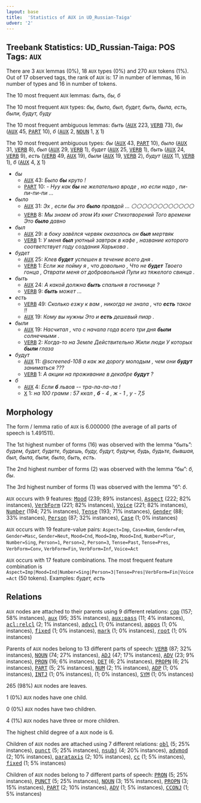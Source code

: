 ```yaml
---
layout: base
title:  'Statistics of AUX in UD_Russian-Taiga'
udver: '2'
---
```


## Treebank Statistics: UD_Russian-Taiga: POS Tags: `AUX`

There are 3 `AUX` lemmas (0%), 18 `AUX` types (0%) and 270 `AUX` tokens (1%).
Out of 17 observed tags, the rank of `AUX` is: 17 in number of lemmas, 16 in number of types and 16 in number of tokens.

The 10 most frequent `AUX` lemmas: <em>быть, бы, б</em>

The 10 most frequent `AUX` types:  <em>бы, было, был, будет, быть, была, есть, были, будут, буду</em>

The 10 most frequent ambiguous lemmas: <em>быть</em> (<tt><a href="ru_taiga-pos-AUX.html">AUX</a></tt> 223, <tt><a href="ru_taiga-pos-VERB.html">VERB</a></tt> 73), <em>бы</em> (<tt><a href="ru_taiga-pos-AUX.html">AUX</a></tt> 45, <tt><a href="ru_taiga-pos-PART.html">PART</a></tt> 10), <em>б</em> (<tt><a href="ru_taiga-pos-AUX.html">AUX</a></tt> 2, <tt><a href="ru_taiga-pos-NOUN.html">NOUN</a></tt> 1, <tt><a href="ru_taiga-pos-X.html">X</a></tt> 1)

The 10 most frequent ambiguous types:  <em>бы</em> (<tt><a href="ru_taiga-pos-AUX.html">AUX</a></tt> 43, <tt><a href="ru_taiga-pos-PART.html">PART</a></tt> 10), <em>было</em> (<tt><a href="ru_taiga-pos-AUX.html">AUX</a></tt> 31, <tt><a href="ru_taiga-pos-VERB.html">VERB</a></tt> 8), <em>был</em> (<tt><a href="ru_taiga-pos-AUX.html">AUX</a></tt> 29, <tt><a href="ru_taiga-pos-VERB.html">VERB</a></tt> 1), <em>будет</em> (<tt><a href="ru_taiga-pos-AUX.html">AUX</a></tt> 25, <tt><a href="ru_taiga-pos-VERB.html">VERB</a></tt> 1), <em>быть</em> (<tt><a href="ru_taiga-pos-AUX.html">AUX</a></tt> 24, <tt><a href="ru_taiga-pos-VERB.html">VERB</a></tt> 9), <em>есть</em> (<tt><a href="ru_taiga-pos-VERB.html">VERB</a></tt> 49, <tt><a href="ru_taiga-pos-AUX.html">AUX</a></tt> 19), <em>были</em> (<tt><a href="ru_taiga-pos-AUX.html">AUX</a></tt> 19, <tt><a href="ru_taiga-pos-VERB.html">VERB</a></tt> 2), <em>будут</em> (<tt><a href="ru_taiga-pos-AUX.html">AUX</a></tt> 11, <tt><a href="ru_taiga-pos-VERB.html">VERB</a></tt> 1), <em>б</em> (<tt><a href="ru_taiga-pos-AUX.html">AUX</a></tt> 4, <tt><a href="ru_taiga-pos-X.html">X</a></tt> 1)


* <em>бы</em>
  * <tt><a href="ru_taiga-pos-AUX.html">AUX</a></tt> 43: <em>Было <b>бы</b> круто !</em>
  * <tt><a href="ru_taiga-pos-PART.html">PART</a></tt> 10: <em>- Нуу как <b>бы</b> не желательно вроде , но если надо , пи-пи-пи-пи ...</em>
* <em>было</em>
  * <tt><a href="ru_taiga-pos-AUX.html">AUX</a></tt> 31: <em>Эх , если бы это <b>было</b> правдой ... ⚪⚪⚪⚪⚪⚪⚪⚪⚪⚪⚪⚪</em>
  * <tt><a href="ru_taiga-pos-VERB.html">VERB</a></tt> 8: <em>Мы знаем об этом Из книг Стихотворений Того времени Это <b>было</b> давно</em>
* <em>был</em>
  * <tt><a href="ru_taiga-pos-AUX.html">AUX</a></tt> 29: <em>в боку завёлся червяк оказалось он <b>был</b> мертвяк</em>
  * <tt><a href="ru_taiga-pos-VERB.html">VERB</a></tt> 1: <em>У меня <b>был</b> уютный завтрак в кафе , название которого соответствует году создания Харькова .</em>
* <em>будет</em>
  * <tt><a href="ru_taiga-pos-AUX.html">AUX</a></tt> 25: <em>Клев <b>будет</b> успешен в течение всего дня .</em>
  * <tt><a href="ru_taiga-pos-VERB.html">VERB</a></tt> 1: <em>Если же пойму я , что довольно , Что не <b>будет</b> Твоего гонца , Отврати меня от добровольной Пули из тяжелого свинца .</em>
* <em>быть</em>
  * <tt><a href="ru_taiga-pos-AUX.html">AUX</a></tt> 24: <em>А какой должна <b>быть</b> спальня в гостинице ?</em>
  * <tt><a href="ru_taiga-pos-VERB.html">VERB</a></tt> 9: <em><b>быть</b> может …</em>
* <em>есть</em>
  * <tt><a href="ru_taiga-pos-VERB.html">VERB</a></tt> 49: <em>Сколько езжу к вам , никогда не знала , что <b>есть</b> такое !!</em>
  * <tt><a href="ru_taiga-pos-AUX.html">AUX</a></tt> 19: <em>Кому вы нужны Это и <b>есть</b> дешевый пиар .</em>
* <em>были</em>
  * <tt><a href="ru_taiga-pos-AUX.html">AUX</a></tt> 19: <em>Насчитал , что с начала года всего три дня <b>были</b> солнечными .</em>
  * <tt><a href="ru_taiga-pos-VERB.html">VERB</a></tt> 2: <em>Когда-то на Земле Действительно Жили люди У которых <b>были</b> глаза</em>
* <em>будут</em>
  * <tt><a href="ru_taiga-pos-AUX.html">AUX</a></tt> 11: <em>@screened-108 а как же дорогу молодым , чем они <b>будут</b> заниматься ???</em>
  * <tt><a href="ru_taiga-pos-VERB.html">VERB</a></tt> 1: <em>А акции на проживание в декабре <b>будут</b> ?</em>
* <em>б</em>
  * <tt><a href="ru_taiga-pos-AUX.html">AUX</a></tt> 4: <em>Если <b>б</b> львов -- тра-ла-ла-ла !</em>
  * <tt><a href="ru_taiga-pos-X.html">X</a></tt> 1: <em>на 100 грамм : 57 ккал , <b>б</b> - 4 , ж - 1 , у - 7,5</em>

## Morphology

The form / lemma ratio of `AUX` is 6.000000 (the average of all parts of speech is 1.491511).

The 1st highest number of forms (16) was observed with the lemma “быть”: <em>будем, будет, будете, будешь, буду, будут, будучи, будь, будьте, бывшая, был, была, были, было, быть, есть</em>.

The 2nd highest number of forms (2) was observed with the lemma “бы”: <em>б, бы</em>.

The 3rd highest number of forms (1) was observed with the lemma “б”: <em>б</em>.

`AUX` occurs with 9 features: <tt><a href="ru_taiga-feat-Mood.html">Mood</a></tt> (239; 89% instances), <tt><a href="ru_taiga-feat-Aspect.html">Aspect</a></tt> (222; 82% instances), <tt><a href="ru_taiga-feat-VerbForm.html">VerbForm</a></tt> (221; 82% instances), <tt><a href="ru_taiga-feat-Voice.html">Voice</a></tt> (221; 82% instances), <tt><a href="ru_taiga-feat-Number.html">Number</a></tt> (194; 72% instances), <tt><a href="ru_taiga-feat-Tense.html">Tense</a></tt> (193; 71% instances), <tt><a href="ru_taiga-feat-Gender.html">Gender</a></tt> (88; 33% instances), <tt><a href="ru_taiga-feat-Person.html">Person</a></tt> (87; 32% instances), <tt><a href="ru_taiga-feat-Case.html">Case</a></tt> (1; 0% instances)

`AUX` occurs with 19 feature-value pairs: `Aspect=Imp`, `Case=Nom`, `Gender=Fem`, `Gender=Masc`, `Gender=Neut`, `Mood=Cnd`, `Mood=Imp`, `Mood=Ind`, `Number=Plur`, `Number=Sing`, `Person=1`, `Person=2`, `Person=3`, `Tense=Past`, `Tense=Pres`, `VerbForm=Conv`, `VerbForm=Fin`, `VerbForm=Inf`, `Voice=Act`

`AUX` occurs with 17 feature combinations.
The most frequent feature combination is `Aspect=Imp|Mood=Ind|Number=Sing|Person=3|Tense=Pres|VerbForm=Fin|Voice=Act` (50 tokens).
Examples: <em>будет, есть</em>


## Relations

`AUX` nodes are attached to their parents using 9 different relations: <tt><a href="ru_taiga-dep-cop.html">cop</a></tt> (157; 58% instances), <tt><a href="ru_taiga-dep-aux.html">aux</a></tt> (95; 35% instances), <tt><a href="ru_taiga-dep-aux-pass.html">aux:pass</a></tt> (11; 4% instances), <tt><a href="ru_taiga-dep-acl-relcl.html">acl:relcl</a></tt> (2; 1% instances), <tt><a href="ru_taiga-dep-advcl.html">advcl</a></tt> (1; 0% instances), <tt><a href="ru_taiga-dep-appos.html">appos</a></tt> (1; 0% instances), <tt><a href="ru_taiga-dep-fixed.html">fixed</a></tt> (1; 0% instances), <tt><a href="ru_taiga-dep-mark.html">mark</a></tt> (1; 0% instances), <tt><a href="ru_taiga-dep-root.html">root</a></tt> (1; 0% instances)

Parents of `AUX` nodes belong to 13 different parts of speech: <tt><a href="ru_taiga-pos-VERB.html">VERB</a></tt> (87; 32% instances), <tt><a href="ru_taiga-pos-NOUN.html">NOUN</a></tt> (74; 27% instances), <tt><a href="ru_taiga-pos-ADJ.html">ADJ</a></tt> (47; 17% instances), <tt><a href="ru_taiga-pos-ADV.html">ADV</a></tt> (23; 9% instances), <tt><a href="ru_taiga-pos-PRON.html">PRON</a></tt> (16; 6% instances), <tt><a href="ru_taiga-pos-DET.html">DET</a></tt> (6; 2% instances), <tt><a href="ru_taiga-pos-PROPN.html">PROPN</a></tt> (6; 2% instances), <tt><a href="ru_taiga-pos-PART.html">PART</a></tt> (5; 2% instances), <tt><a href="ru_taiga-pos-NUM.html">NUM</a></tt> (2; 1% instances), <tt><a href="ru_taiga-pos-ADP.html">ADP</a></tt> (1; 0% instances), <tt><a href="ru_taiga-pos-INTJ.html">INTJ</a></tt> (1; 0% instances),  (1; 0% instances), <tt><a href="ru_taiga-pos-SYM.html">SYM</a></tt> (1; 0% instances)

265 (98%) `AUX` nodes are leaves.

1 (0%) `AUX` nodes have one child.

0 (0%) `AUX` nodes have two children.

4 (1%) `AUX` nodes have three or more children.

The highest child degree of a `AUX` node is 6.

Children of `AUX` nodes are attached using 7 different relations: <tt><a href="ru_taiga-dep-obl.html">obl</a></tt> (5; 25% instances), <tt><a href="ru_taiga-dep-punct.html">punct</a></tt> (5; 25% instances), <tt><a href="ru_taiga-dep-nsubj.html">nsubj</a></tt> (4; 20% instances), <tt><a href="ru_taiga-dep-advmod.html">advmod</a></tt> (2; 10% instances), <tt><a href="ru_taiga-dep-parataxis.html">parataxis</a></tt> (2; 10% instances), <tt><a href="ru_taiga-dep-cc.html">cc</a></tt> (1; 5% instances), <tt><a href="ru_taiga-dep-fixed.html">fixed</a></tt> (1; 5% instances)

Children of `AUX` nodes belong to 7 different parts of speech: <tt><a href="ru_taiga-pos-PRON.html">PRON</a></tt> (5; 25% instances), <tt><a href="ru_taiga-pos-PUNCT.html">PUNCT</a></tt> (5; 25% instances), <tt><a href="ru_taiga-pos-NOUN.html">NOUN</a></tt> (3; 15% instances), <tt><a href="ru_taiga-pos-PROPN.html">PROPN</a></tt> (3; 15% instances), <tt><a href="ru_taiga-pos-PART.html">PART</a></tt> (2; 10% instances), <tt><a href="ru_taiga-pos-ADV.html">ADV</a></tt> (1; 5% instances), <tt><a href="ru_taiga-pos-CCONJ.html">CCONJ</a></tt> (1; 5% instances)


